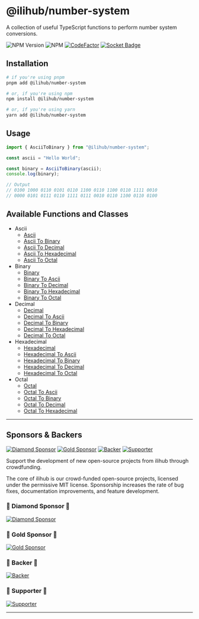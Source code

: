 # @ilihub/number-system

A collection of useful TypeScript functions to perform number system conversions.

![NPM Version](https://img.shields.io/npm/v/%40ilihub%2Fnumber-system?color=33cd56&logo=npm)
![NPM](https://img.shields.io/npm/l/%40ilihub%2Fnumber-system)
[![CodeFactor](https://www.codefactor.io/repository/github/ilihub/npm/badge)](https://www.codefactor.io/repository/github/ilihub/npm)
[![Socket Badge](https://socket.dev/api/badge/npm/package/@ilihub/number-system)](https://socket.dev/npm/package/@ilihub/number-system)

## Installation

```bash
# if you're using pnpm
pnpm add @ilihub/number-system

# or, if you're using npm
npm install @ilihub/number-system

# or, if you're using yarn
yarn add @ilihub/number-system
```

## Usage

```javascript
import { AsciiToBinary } from "@ilihub/number-system";

const ascii = "Hello World";

const binary = AsciiToBinary(ascii);
console.log(binary);

// Output
// 0100 1000 0110 0101 0110 1100 0110 1100 0110 1111 0010
// 0000 0101 0111 0110 1111 0111 0010 0110 1100 0110 0100
```

## Available Functions and Classes

- Ascii
  - [Ascii](https://www.npmjs.com/package/@ilihub/ascii)
  - [Ascii To Binary](https://www.npmjs.com/package/@ilihub/ascii-to-binary)
  - [Ascii To Decimal](https://www.npmjs.com/package/@ilihub/ascii-to-decimal)
  - [Ascii To Hexadecimal](https://www.npmjs.com/package/@ilihub/ascii-to-hexadecimal)
  - [Ascii To Octal](https://www.npmjs.com/package/@ilihub/ascii-to-octal)
- Binary
  - [Binary](https://www.npmjs.com/package/@ilihub/binary)
  - [Binary To Ascii](https://www.npmjs.com/package/@ilihub/binary-to-ascii)
  - [Binary To Decimal](https://www.npmjs.com/package/@ilihub/binary-to-decimal)
  - [Binary To Hexadecimal](https://www.npmjs.com/package/@ilihub/binary-to-hexadecimal)
  - [Binary To Octal](https://www.npmjs.com/package/@ilihub/binary-to-octal)
- Decimal
  - [Decimal](https://www.npmjs.com/package/@ilihub/decimal)
  - [Decimal To Ascii](https://www.npmjs.com/package/@ilihub/decimal-to-ascii)
  - [Decimal To Binary](https://www.npmjs.com/package/@ilihub/decimal-to-binary)
  - [Decimal To Hexadecimal](https://www.npmjs.com/package/@ilihub/decimal-to-hexadecimal)
  - [Decimal To Octal](https://www.npmjs.com/package/@ilihub/decimal-to-octal)
- Hexadecimal
  - [Hexadecimal](https://www.npmjs.com/package/@ilihub/hexadecimal)
  - [Hexadecimal To Ascii](https://www.npmjs.com/package/@ilihub/hexadecimal-to-ascii)
  - [Hexadecimal To Binary](https://www.npmjs.com/package/@ilihub/hexadecimal-to-binary)
  - [Hexadecimal To Decimal](https://www.npmjs.com/package/@ilihub/hexadecimal-to-decimal)
  - [Hexadecimal To Octal](https://www.npmjs.com/package/@ilihub/hexadecimal-to-octal)
- Octal
  - [Octal](https://www.npmjs.com/package/@ilihub/octal)
  - [Octal To Ascii](https://www.npmjs.com/package/@ilihub/octal-to-ascii)
  - [Octal To Binary](https://www.npmjs.com/package/@ilihub/octal-to-binary)
  - [Octal To Decimal](https://www.npmjs.com/package/@ilihub/octal-to-decimal)
  - [Octal To Hexadecimal](https://www.npmjs.com/package/@ilihub/octal-to-hexadecimal)

---

<!-- sponsors_and_backers_section_start -->

## Sponsors & Backers

[![Diamond Sponsor][diamond_sponsor_img]][open_collective_url] [![Gold Sponsor][gold_sponsor_img]][open_collective_url] [![Backer][backer_img]][open_collective_url] [![Supporter][supporter_img]][open_collective_url]

Support the development of new open-source projects from ilihub through crowdfunding.

The core of ilihub is our crowd-funded open-source projects, licensed under the permissive MIT license. Sponsorship increases the rate of bug fixes, documentation improvements, and feature development.

### 🦄 Diamond Sponsor 🦄

[![Diamond Sponsor][diamond_sponsor_logo_img]][open_collective_url]

### 💝 Gold Sponsor 💝

[![Gold Sponsor][gold_sponsor_logo_img]][open_collective_url]

### 🎁 Backer 🎁

[![Backer][backer_logo_img]][open_collective_url]

### 🤝 Supporter 🤝

[![Supporter][supporter_logo_img]][open_collective_url]

<!-- Reference Links -->

[open_collective_url]: https://opencollective.com/ilihub
[open_collective_img]: https://opencollective.com/ilihub/tiers/badge.svg
[diamond_sponsor_img]: https://opencollective.com/ilihub/tiers/diamond-sponsor/badge.svg?label=%F0%9F%A6%84%20Diamond%20Sponsor%20%F0%9F%A6%84&color=brightgreen
[diamond_sponsor_logo_img]: https://opencollective.com/ilihub/tiers/diamond-sponsor.svg?avatarHeight=96&width=600
[gold_sponsor_img]: https://opencollective.com/ilihub/tiers/sponsor/badge.svg?label=%F0%9F%92%9D%20Gold%20Sponsor%20%F0%9F%92%9D&color=brightgreen
[gold_sponsor_logo_img]: https://opencollective.com/ilihub/tiers/sponsor.svg?avatarHeight=70&width=600
[backer_img]: https://opencollective.com/ilihub/tiers/backer/badge.svg?label=%F0%9F%8E%81%20Backer%20%F0%9F%8E%81&color=brightgreen
[backer_logo_img]: https://opencollective.com/ilihub/tiers/backer.svg?avatarHeight=60&width=600
[supporter_img]: https://opencollective.com/ilihub/tiers/supporter/badge.svg?label=%F0%9F%A4%9D%20Supporter%20%F0%9F%A4%9D&color=brightgreen
[supporter_logo_img]: https://opencollective.com/ilihub/tiers/supporter.svg?avatarHeight=50&width=600

<!-- Reference Links End -->

<!-- sponsors_and_backers_section_end -->

---
